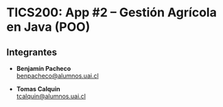 # **TICS200: App #2 – Gestión Agrícola en Java (POO)**

## **Integrantes**
- **Benjamín Pacheco**  
  benpacheco@alumnos.uai.cl

- **Tomas Calquin**  
  tcalquin@alumnos.uai.cl
